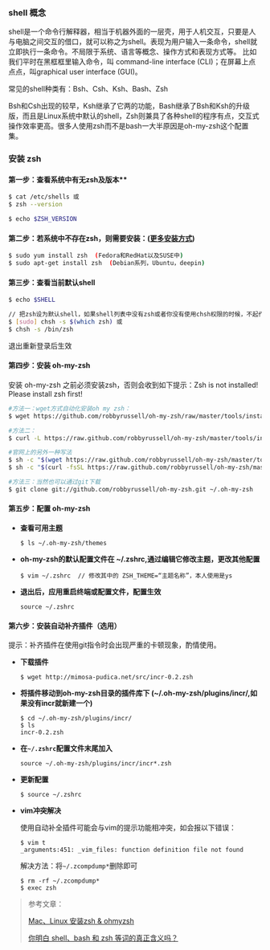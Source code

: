 ### shell 概念

shell是一个命令行解释器，相当于机器外面的一层壳，用于人机交互，只要是人与电脑之间交互的借口，就可以称之为shell。表现为用户输入一条命令，shell就立即执行一条命令。不局限于系统、语言等概念、操作方式和表现方式等。 比如我们平时在黑框框里输入命令，叫 command-line interface (CLI)；在屏幕上点点点，叫graphical user interface (GUI)。

常见的shell种类有：Bsh、Csh、Ksh、Bash、Zsh

Bsh和Csh出现的较早，Ksh继承了它两的功能，Bash继承了Bsh和Ksh的升级版，而且是Linux系统中默认的shell，Zsh则兼具了各种shell的程序有点，交互式操作效率更高。很多人使用zsh而不是bash一大半原因是oh-my-zsh这个配置集。

### 安装 zsh

#### 第一步：查看系统中有无zsh及版本**

~~~bash
$ cat /etc/shells 或
$ zsh --version

$ echo $ZSH_VERSION
~~~

#### **第二步：若系统中不存在zsh，则需要安装：([更多安装方式](https://github.com/robbyrussell/oh-my-zsh/wiki/Installing-ZSH))**

~~~bash
$ sudo yum install zsh  (Fedora和RedHat以及SUSE中)
$ sudo apt-get install zsh  (Debian系列，Ubuntu，deepin)
~~~

#### **第三步：查看当前默认shell**

~~~bash
$ echo $SHELL

// 把zsh设为默认shell，如果shell列表中没有zsh或者你没有使用chsh权限的时候，不起作用
$ [sudo] chsh -s $(which zsh) 或
$ chsh -s /bin/zsh
~~~

退出重新登录后生效

#### **第四步：安装 oh-my-zsh**

安装 oh-my-zsh 之前必须安装zsh，否则会收到如下提示：Zsh is not installed! Please install zsh first!

~~~zsh
#方法一：wget方式自动化安装oh my zsh：
$ wget https://github.com/robbyrussell/oh-my-zsh/raw/master/tools/install.sh -O - | sh

#方法二：
$ curl -L https://raw.github.com/robbyrussell/oh-my-zsh/master/tools/install.sh | sh 

#官网上的另外一种写法 
$ sh -c "$(wget https://raw.github.com/robbyrussell/oh-my-zsh/master/tools/install.sh -O -)"
$ sh -c "$(curl -fsSL https://raw.github.com/robbyrussell/oh-my-zsh/master/tools/install.sh)"

#方法三：当然也可以通过git下载 
$ git clone git://github.com/robbyrussell/oh-my-zsh.git ~/.oh-my-zsh
~~~

#### **第五步：配置 oh-my-zsh**

- **查看可用主题**

  ```
  $ ls ~/.oh-my-zsh/themes
  ```

- **oh-my-zsh的默认配置文件在 ~/.zshrc,通过编辑它修改主题，更改其他配置**

  ```
  $ vim ~/.zshrc  // 修改其中的 ZSH_THEME=“主题名称”，本人使用是ys
  ```

- **退出后，应用重启终端或配置文件，配置生效**

  ```
  source ~/.zshrc
  ```

####  第六步：安装自动补齐插件（选用）

提示：补齐插件在使用git指令时会出现严重的卡顿现象，酌情使用。

- **下载插件**

  ```
  $ wget http://mimosa-pudica.net/src/incr-0.2.zsh
  ```

- **将插件移动到oh-my-zsh目录的插件库下 (~/.oh-my-zsh/plugins/incr/,如果没有incr就新建一个)**

  ```
  $ cd ~/.oh-my-zsh/plugins/incr/
  $ ls
  incr-0.2.zsh
  ```

- **在`~/.zshrc`配置文件末尾加入**

  ```
  source ~/.oh-my-zsh/plugins/incr/incr*.zsh
  ```

- **更新配置**

  ```
  $ source ~/.zshrc
  ```

- **vim冲突解决**

  使用自动补全插件可能会与vim的提示功能相冲突，如会报以下错误：

  ```
  $ vim t
  _arguments:451: _vim_files: function definition file not found
  ```

  解决方法：将`~/.zcompdump*`删除即可

  ```
  $ rm -rf ~/.zcompdump*
  $ exec zsh
  ```

> 参考文章：
>
> [Mac、Linux 安装zsh & ohmyzsh](https://www.jianshu.com/p/d194d29e488c)
>
> [你明白 shell、bash 和 zsh 等词的真正含义吗？](https://zhuanlan.zhihu.com/p/34197680)